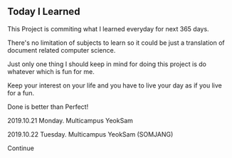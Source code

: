 ## Today I Learned

This Project is commiting what I learned everyday for next 365 days. 

There's no limitation of subjects to learn so it could be just a translation of document related computer science. 

Just only one thing I should keep in mind for doing this project is do whatever which is fun for me. 

Keep your interest on your life and you have to live your day as if you live for a fun.

Done is better than Perfect!

2019.10.21 Monday. Multicampus YeokSam


2019.10.22 Tuesday. Multicampus YeokSam (SOMJANG)

Continue
